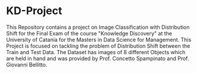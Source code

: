 # KD-Project
This Repository contains a project on Image Classification with Distribution Shift for the Final Exam of the course "Knowledge Discovery" at the University of Catania for the Masters in Data Science for Management.
This Project is focused on tackling the problem of Distribution Shift between the Train and Test Data.
The Dataset has images of 8 different Objects which are held in hand and was provided by Prof. Concetto Spampinato and Prof. Giovanni Bellitto.
